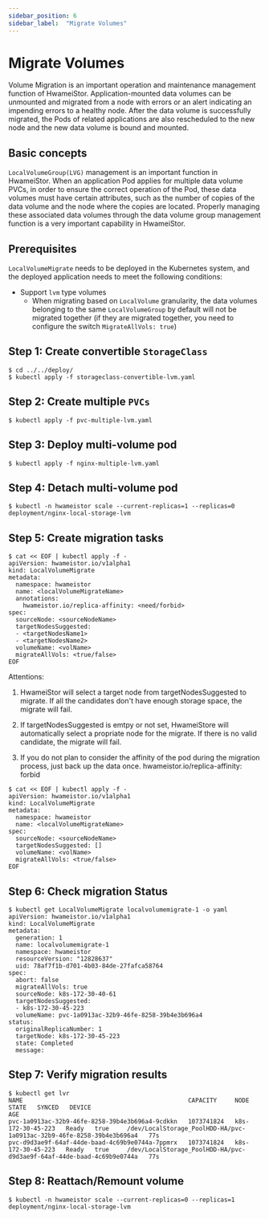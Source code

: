 ```yaml
---
sidebar_position: 6
sidebar_label:  "Migrate Volumes"
---
```


# Migrate Volumes

Volume Migration is an important operation and maintenance management function of HwameiStor.
Application-mounted data volumes can be unmounted and migrated from a node with errors or an
alert indicating an impending errors to a healthy node. After the data volume is successfully
migrated, the Pods of related applications are also rescheduled to the new node and the new data
volume is bound and mounted.

## Basic concepts

`LocalVolumeGroup(LVG)` management is an important function in HwameiStor. When
an application Pod applies for multiple data volume PVCs, in order to ensure the
correct operation of the Pod, these data volumes must have certain attributes,
such as the number of copies of the data volume and the node where the copies are
located. Properly managing these associated data volumes through the data volume
group management function is a very important capability in HwameiStor.

## Prerequisites

`LocalVolumeMigrate` needs to be deployed in the Kubernetes system, and the
deployed application needs to meet the following conditions:

* Support `lvm` type volumes
  * When migrating based on `LocalVolume` granularity, the data volumes belonging
    to the same `LocalVolumeGroup` by default will not be migrated together
    (if they are migrated together, you need to configure the switch `MigrateAllVols: true`)

## Step 1: Create convertible `StorageClass`

```console
$ cd ../../deploy/
$ kubectl apply -f storageclass-convertible-lvm.yaml
```

## Step 2: Create multiple `PVCs`

```console
$ kubectl apply -f pvc-multiple-lvm.yaml
```

## Step 3: Deploy multi-volume pod

```console
$ kubectl apply -f nginx-multiple-lvm.yaml
```

## Step 4: Detach multi-volume pod

```console
$ kubectl -n hwameistor scale --current-replicas=1 --replicas=0 deployment/nginx-local-storage-lvm
```

## Step 5: Create migration tasks

```console
$ cat << EOF | kubectl apply -f -
apiVersion: hwameistor.io/v1alpha1
kind: LocalVolumeMigrate
metadata:
  namespace: hwameistor
  name: <localVolumeMigrateName>
  annotations:
    hwameistor.io/replica-affinity: <need/forbid> 
spec:
  sourceNode: <sourceNodeName>
  targetNodesSuggested: 
  - <targetNodesName1>
  - <targetNodesName2>
  volumeName: <volName>
  migrateAllVols: <true/false>
EOF
```

Attentions:

1) HwameiStor will select a target node from targetNodesSuggested to migrate. If all the candidates don't have enough storage space, the migrate will fail.

2) If targetNodesSuggested is emtpy or not set, HwameiStore will automatically select a propriate node for the migrate. If there is no valid candidate, the migrate will fail.

3) If you do not plan to consider the affinity of the pod during the migration process, just back up the data once. hwameistor.io/replica-affinity: forbid


```console
$ cat << EOF | kubectl apply -f -
apiVersion: hwameistor.io/v1alpha1
kind: LocalVolumeMigrate
metadata:
  namespace: hwameistor
  name: <localVolumeMigrateName>
spec:
  sourceNode: <sourceNodeName>
  targetNodesSuggested: []
  volumeName: <volName>
  migrateAllVols: <true/false>
EOF
```

## Step 6: Check migration Status

```console
$ kubectl get LocalVolumeMigrate localvolumemigrate-1 -o yaml
apiVersion: hwameistor.io/v1alpha1
kind: LocalVolumeMigrate
metadata:
  generation: 1
  name: localvolumemigrate-1
  namespace: hwameistor
  resourceVersion: "12828637"
  uid: 78af7f1b-d701-4b03-84de-27fafca58764
spec:
  abort: false
  migrateAllVols: true
  sourceNode: k8s-172-30-40-61
  targetNodesSuggested:
  - k8s-172-30-45-223
  volumeName: pvc-1a0913ac-32b9-46fe-8258-39b4e3b696a4
status:
  originalReplicaNumber: 1
  targetNode: k8s-172-30-45-223
  state: Completed
  message: 
```

## Step 7: Verify migration results

```console
$ kubectl get lvr
NAME                                              CAPACITY     NODE                STATE   SYNCED   DEVICE                                                                  AGE
pvc-1a0913ac-32b9-46fe-8258-39b4e3b696a4-9cdkkn   1073741824   k8s-172-30-45-223   Ready   true     /dev/LocalStorage_PoolHDD-HA/pvc-1a0913ac-32b9-46fe-8258-39b4e3b696a4   77s
pvc-d9d3ae9f-64af-44de-baad-4c69b9e0744a-7ppmrx   1073741824   k8s-172-30-45-223   Ready   true     /dev/LocalStorage_PoolHDD-HA/pvc-d9d3ae9f-64af-44de-baad-4c69b9e0744a   77s
```

## Step 8: Reattach/Remount volume

```console
$ kubectl -n hwameistor scale --current-replicas=0 --replicas=1 deployment/nginx-local-storage-lvm
```
